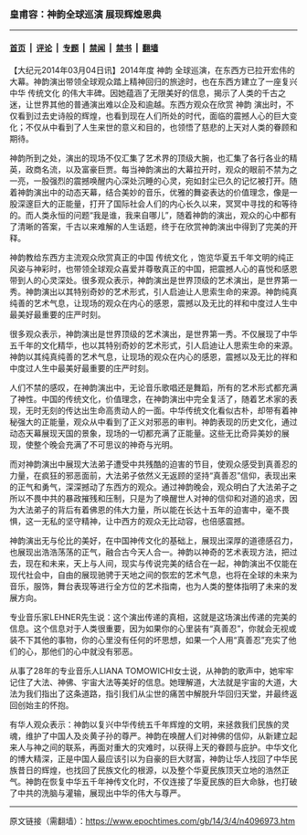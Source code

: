 ### 皇甫容：神韵全球巡演 展现辉煌恩典

---

#### [首页](../../../..?n4096973) &nbsp;|&nbsp; [评论](../../../../../epoch-comment?n4096973) &nbsp;|&nbsp; [专题](../../../../../epoch-special?n4096973) &nbsp;|&nbsp; [禁闻](../../../../../epoch-news?n4096973) &nbsp;|&nbsp; [禁书](../../../../../books?n4096973) &nbsp;|&nbsp; [翻墙](https://github.com/gfw-breaker/nogfw/blob/master/README.md?n4096973)


<div class="post_content" id="artbody" itemprop="articleBody">
 <!-- article content begin -->
 <p>
  【大纪元2014年03月04日讯】2014年度
  <ok href="https://www.epochtimes.com/gb/tag/%E7%A5%9E%E9%9F%B5.html">
   神韵
  </ok>
  全球巡演，在东西方已拉开宏伟的大幕。神韵演出带领全球观众踏上精神回归的旅途时，也在东西方建立了一座复兴中华
  <ok href="https://www.epochtimes.com/gb/tag/%E4%BC%A0%E7%BB%9F%E6%96%87%E5%8C%96.html">
   传统文化
  </ok>
  的伟大丰碑。因她蕴涵了无限美好的信息，揭示了人类的千古之迷，让世界其他的普通演出难以企及和逾越。东西方观众在欣赏
  <ok href="https://www.epochtimes.com/gb/tag/%E7%A5%9E%E9%9F%B5.html">
   神韵
  </ok>
  演出时，不仅看到过去史诗般的辉煌，也看到现在人们所处的时代，面临的震撼人心的巨大变化；不仅从中看到了人生来世的意义和目的，也领悟了慈悲的上天对人类的眷顾和期待。
 </p>
 <p>
  神韵所到之处，演出的现场不仅汇集了艺术界的顶级大腕，也汇集了各行各业的精英，政商名流，以及富豪巨贾。每当神韵演出的大幕拉开时，观众的眼前不禁为之一亮，一股强烈的震撼唤醒内心深处沉睡的心灵，宛如封尘已久的记忆被打开。随着神韵演出中的动态天幕，结合美妙的音乐，优雅的舞姿表达的价值理念，像是一股深邃巨大的正能量，打开了国际社会人们的内心长久以来，冥冥中寻找的和等待的。而人类永恒的问题“我是谁，我来自哪儿”，随着神韵的演出，观众的心中都有了清晰的答案，千古以来难解的人生话题，终于在欣赏神韵演出中得到了完美的开释。
 </p>
 <p>
  神韵教给东西方主流观众欣赏真正的中国
  <ok href="https://www.epochtimes.com/gb/tag/%E4%BC%A0%E7%BB%9F%E6%96%87%E5%8C%96.html">
   传统文化
  </ok>
  ，饱览华夏五千年文明的纯正风姿与神彩时，也带领全球观众喜爱并尊敬真正的中国，把震撼人心的喜悦和感恩带到人的心灵深处。很多观众表示，神韵演出是世界顶级的艺术演出，是世界第一秀。神韵演出以其特别奇妙的艺术形式，引人启迪让人思索生命的来源。神韵纯真纯善的艺术气息，让现场的观众在内心的感恩，震撼以及无比的祥和中度过人生中最美好最重要的庄严时刻。
 </p>
 <p>
  很多观众表示，神韵演出是世界顶级的艺术演出，是世界第一秀。不仅展现了中华五千年的文化精华，也以其特别奇妙的艺术形式，引人启迪让人思索生命的来源。神韵以其纯真纯善的艺术气息，让现场的观众在内心的感恩，震撼以及无比的祥和中度过人生中最美好最重要的庄严时刻。
 </p>
 <p>
  人们不禁的感叹，在神韵演出中，无论音乐歌唱还是舞蹈，所有的艺术形式都充满了神性。中国的传统文化，价值理念，在神韵演出中完全复活了，随着艺术家的表现，无时无刻的传达出生命高贵动人的一面。中华传统文化看似古朴，却带有着神秘强大的正能量，观众从中看到了正义对邪恶的审判。神韵表现的历史文化，通过动态天幕展现天国的景象，现场的一切都充满了正能量。这些无比奇异美妙的展现，使整个晚会充满了不可思议的神奇与光明。
 </p>
 <p>
  而对神韵演出中展现大法弟子遭受中共残酷的迫害的节目，使观众感受到真善忍的力量，在疯狂的邪恶面前，大法弟子依然义无返顾的坚持“真善忍”信仰，表现出来的正气和勇气，深深撼动了东西方的观众。通过神韵晚会，观众明白了大法弟子之所以不畏中共的暴政摧残和压制，只是为了唤醒世人对神的信仰和对道的追求，因为大法弟子的背后有着佛恩的伟大力量，所以能在长达十五年的迫害中，毫不畏惧，这一无私的坚守精神，让中西方的观众无比动容，也倍感震撼。
 </p>
 <p>
  神韵演出无与伦比的美好，在中国神传文化的基础上，展现出深厚的道德感召力，也展现出浩浩荡荡的正气，融合古今天人合一。神韵以神奇的艺术表现方法，把过去，现在和未来，天上与人间，现实与传说完美的结合在一起，神韵演出不仅能在现代社会中，自由的展现驰骋于天地之间的恢宏的艺术气息，也将在全球的未来为音乐，服饰，舞台表现等进行全方位的艺术指南，也为人类的整体指明了未来的发展方向。
 </p>
 <p>
  专业音乐家LEHNER先生说：这个演出传递的真相，这就是这场演出传递的完美的信息。这个信息对于人类很重要，因为如果你的心里装有“真善忍”，你就会无视或装不下其他的事物，你的心里没有任何的坏思想，如果一个人用“真善忍”充实了他们的心，那他们的心中就没有邪恶。
 </p>
 <p>
  从事了28年的专业音乐人LIANA TOMOWICHI女士说，从神韵的歌声中，她牢牢记住了大法、神佛、宇宙大法等美好的信息。她理解道，大法就是宇宙的大道，大法为我们指出了这条道路，指引我们从尘世的痛苦中解脱升华回归天堂，并最终返回创始主的怀抱。
 </p>
 <p>
  有华人观众表示：神韵以复兴中华传统五千年辉煌的文明，来拯救我们民族的灵魂，维护了中国人及炎黄子孙的尊严。神韵在唤醒人们对神佛的信仰，从新建立起来人与神之间的联系，再面对重大的灾难时，以获得上天的眷顾与庇护。中华文化的博大精深，正是中国人最应该引以为自豪的巨大财富，神韵让华人找回了中华民族昔日的辉煌，也找回了民族文化的根源，以及整个华夏民族顶天立地的浩然正气。神韵在恢复中华五千年神传文化时，不仅连接了华夏民族的巨大命脉，也打破了中共的洗脑与灌输，展现出中华的伟大与尊严。
 </p>
 <p>
  <!-- article content end -->
  <div id="below_article_ad">
  </div>
 </p>
</div>


---

原文链接（需翻墙）：https://www.epochtimes.com/gb/14/3/4/n4096973.htm